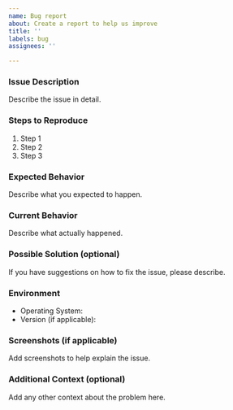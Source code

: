 ```yaml
---
name: Bug report
about: Create a report to help us improve
title: ''
labels: bug
assignees: ''

---
```



### Issue Description
Describe the issue in detail.

### Steps to Reproduce
1. Step 1
2. Step 2
3. Step 3

### Expected Behavior
Describe what you expected to happen.

### Current Behavior
Describe what actually happened.

### Possible Solution (optional)
If you have suggestions on how to fix the issue, please describe.

### Environment
- Operating System: 
- Version (if applicable): 

### Screenshots (if applicable)
Add screenshots to help explain the issue.

### Additional Context (optional)
Add any other context about the problem here.
